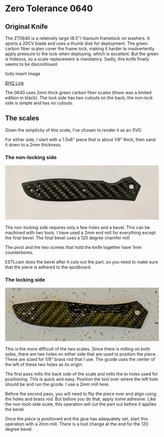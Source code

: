 # Zero Tolerance 0640

## Original Knife

The ZT0640 is a relatively large (8.5") titanium framelock on washers. It sports a 20CV blade and
uses a thumb disk for deployment. The green carbon fiber scales cover the frame lock, making it harder
to inadvertently apply pressure to the lock when deploying, which is excellent. But the green is 
hideous, so a scale replacement is mandatory. Sadly, this knife finally seems to be discontinued.

todo insert image

[BHQ Link](https://www.bladehq.com/item--Zero-Tolerance-Emerson-0640-Folding--92047)

The 0640 uses 2mm thick green carbon fiber scales (there was a limited edition in black). The lock
side has two cutouts on the back; the non-lock side is simple and has no cutouts. 

## The scales

Given the simplicity of this scale, I've chosen to render it as an SVG. 

For either side, I start with a 1.5x6" piece that is about 1/8" thick, then
sand it down to a 2mm thickness.

### The non-locking side

![Front of stock scale](/zt-0640/images/zt640-front.jpg)

The non-locking side requires only a few holes and a bevel. This can 
be machined with two tools. I have used a 2mm end mill for everything except
the final bevel. The final bevel uses a 120 degree chamfer mill.

The pivot and the two screws that hold the knife together have 1mm counterbores.

ESTLcam does the bevel after it cuts out the part, so you need to make sure
that the piece is adhered to the spoilboard.

### The locking side

![Back of lock-side scale](/zt-0640/images/zt640-lockside-back.jpg)

This is the more difficult of the two scales. Since there is milling
on both sides, there are two holes on either side that are used to 
position the piece. These are sized for 1/8" brass rod that I use. 
The gcode uses the center of the left of these two holes as its origin.

The first pass mills the back side of the scale and mills the to holes
used for positioning. This is quick and easy. Position the tool over
where the left hole should be and run the gcode. I use a 2mm mill here.

Before the second pass, you will need to flip the piece over and align
using the holes and brass rod. But before you do that, apply some adhesive.
Like the non-lock-side scale, this operation will cut the part out before it 
applies the bevel.

Once the piece is positioned and the glue has adequately set, start this
operation with a 2mm mill. There is a tool change at the end for the 120
degree bevel.